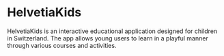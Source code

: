 # HelvetiaKids
HelvetiaKids is an interactive educational application designed for children in Switzerland. The app allows young users to learn in a playful manner through various courses and activities.
